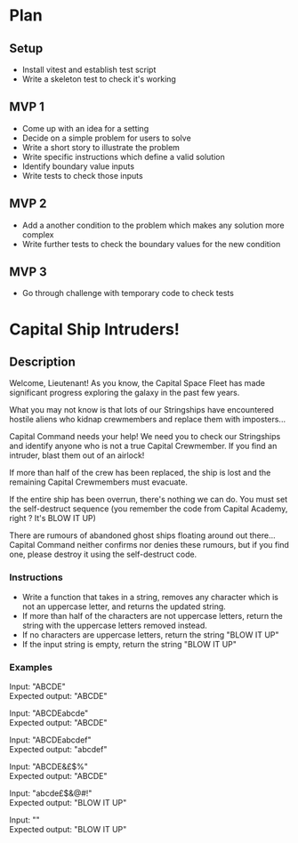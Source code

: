 # Plan

## Setup

- Install vitest and establish test script
- Write a skeleton test to check it's working

## MVP 1

- Come up with an idea for a setting
- Decide on a simple problem for users to solve
- Write a short story to illustrate the problem
- Write specific instructions which define a valid solution
- Identify boundary value inputs
- Write tests to check those inputs

## MVP 2

- Add a another condition to the problem which makes any solution more complex
- Write further tests to check the boundary values for the new condition

## MVP 3

- Go through challenge with temporary code to check tests

# Capital Ship Intruders!

## Description

Welcome, Lieutenant! As you know, the Capital Space Fleet has made significant progress exploring the galaxy in the past few years.

What you may not know is that lots of our Stringships have encountered hostile aliens who kidnap crewmembers and replace them with imposters...

Capital Command needs your help! We need you to check our Stringships and identify anyone who is not a true Capital Crewmember. If you find an intruder, blast them out of an airlock!

If more than half of the crew has been replaced, the ship is lost and the remaining Capital Crewmembers must evacuate.

If the entire ship has been overrun, there's nothing we can do. You must set the self-destruct sequence (you remember the code from Capital Academy, right ? It's BLOW IT UP)

There are rumours of abandoned ghost ships floating around out there... Capital Command neither confirms nor denies these rumours, but if you find one, please destroy it using the self-destruct code.

### Instructions

- Write a function that takes in a string, removes any character which is not an uppercase letter, and returns the updated string.
- If more than half of the characters are not uppercase letters, return the string with the uppercase letters removed instead.
- If no characters are uppercase letters, return the string "BLOW IT UP"
- If the input string is empty, return the string "BLOW IT UP"

### Examples

Input: "ABCDE"\
Expected output: "ABCDE"

Input: "ABCDEabcde"\
Expected output: "ABCDE"

Input: "ABCDEabcdef"\
Expected output: "abcdef"

Input: "ABCDE&£$%"\
Expected output: "ABCDE"

Input: "abcde£$&@#!"\
Expected output: "BLOW IT UP"

Input: ""\
Expected output: "BLOW IT UP"

